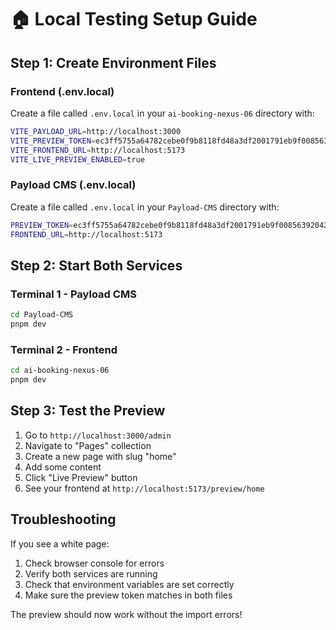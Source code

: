# 🏠 Local Testing Setup Guide

## Step 1: Create Environment Files

### Frontend (.env.local)
Create a file called `.env.local` in your `ai-booking-nexus-06` directory with:

```bash
VITE_PAYLOAD_URL=http://localhost:3000
VITE_PREVIEW_TOKEN=ec3ff5755a64782cebe0f9b8118fd48a3df2001791eb9f00856392042545d512
VITE_FRONTEND_URL=http://localhost:5173
VITE_LIVE_PREVIEW_ENABLED=true
```

### Payload CMS (.env.local)
Create a file called `.env.local` in your `Payload-CMS` directory with:

```bash
PREVIEW_TOKEN=ec3ff5755a64782cebe0f9b8118fd48a3df2001791eb9f00856392042545d512
FRONTEND_URL=http://localhost:5173
```

## Step 2: Start Both Services

### Terminal 1 - Payload CMS
```bash
cd Payload-CMS
pnpm dev
```

### Terminal 2 - Frontend
```bash
cd ai-booking-nexus-06
pnpm dev
```

## Step 3: Test the Preview

1. Go to `http://localhost:3000/admin`
2. Navigate to "Pages" collection
3. Create a new page with slug "home"
4. Add some content
5. Click "Live Preview" button
6. See your frontend at `http://localhost:5173/preview/home`

## Troubleshooting

If you see a white page:
1. Check browser console for errors
2. Verify both services are running
3. Check that environment variables are set correctly
4. Make sure the preview token matches in both files

The preview should now work without the import errors! 